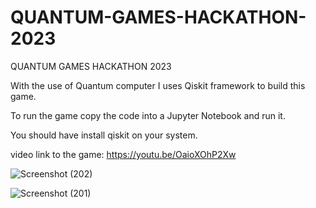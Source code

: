 
# QUANTUM-GAMES-HACKATHON-2023
QUANTUM GAMES HACKATHON 2023

With the use of Quantum computer I uses Qiskit framework to build this game.

To run the game copy the code into a Jupyter Notebook and run it.

You should have install qiskit on your system.

video link to the game: https://youtu.be/OaioXOhP2Xw


![Screenshot (202)](https://github.com/ogunsegun/QUANTUM-GAMES-HACKATHON-2023/assets/58367625/b2e630d4-caa3-401e-9323-f3fefaa8d44b)

![Screenshot (201)](https://github.com/ogunsegun/QUANTUM-GAMES-HACKATHON-2023/assets/58367625/c590489c-2626-4589-8fae-84df88b92508)
